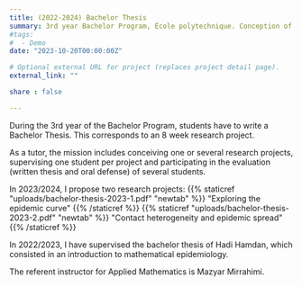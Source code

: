 ```yaml
---
title: (2022-2024) Bachelor Thesis
summary: 3rd year Bachelor Program, École polytechnique. Conception of 8-week internship proposals, supervision and evaluation of the student(s).
#tags:
#  - Demo
date: "2023-10-20T00:00:00Z"

# Optional external URL for project (replaces project detail page).
external_link: ""

share : false

---
```

During the 3rd year of the Bachelor Program, students have to write a Bachelor Thesis. This corresponds to an 8 week research project. 

As a tutor, the mission includes conceiving one or several research projects, supervising one student per project and participating in the evaluation (written thesis and oral defense) of several students.

In 2023/2024, I propose two research projects: {{% staticref "uploads/bachelor-thesis-2023-1.pdf" "newtab" %}} "Exploring the epidemic curve" {{% /staticref %}}
{{% staticref "uploads/bachelor-thesis-2023-2.pdf" "newtab" %}} "Contact heterogeneity and epidemic spread" {{% /staticref %}}

 
In 2022/2023, I have supervised the bachelor thesis of Hadi Hamdan, which consisted in an introduction to mathematical epidemiology.

The referent instructor for Applied Mathematics is Mazyar Mirrahimi.
